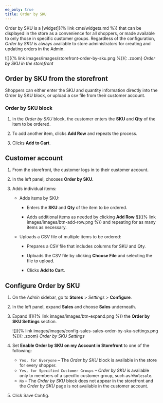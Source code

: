 ```yaml
---
ee_only: true
title: Order by SKU
---
```


Order by SKU is a [widget]({% link cms/widgets.md %}) that can be displayed in the store as a convenience for all shoppers, or made available to only those in specific customer groups. Regardless of the configuration, _Order by SKU_ is always available to store administrators for creating and updating orders in the Admin.

![]({% link images/images/storefront-order-by-sku.png %}){: .zoom}
_Order by SKU in the storefront_

## Order by SKU from the storefront

Shoppers can either enter the SKU and quantity information directly into the Order by SKU block, or upload a csv file from their customer account.

### Order by SKU block

1. In the _Order by SKU_ block, the customer enters the **SKU** and **Qty** of the item to be ordered.

1. To add another item, clicks **Add Row** and repeats the process.

1. Clicks **Add to Cart**.

## Customer account

1. From the storefront, the customer logs in to their customer account.

1. In the left panel, chooses **Order by SKU**.

1. Adds individual items:

   - Adds items by SKU:

      - Enters the **SKU** and **Qty** of the item to be ordered.

      - Adds additional items as needed by clicking **Add Row** ![]({% link images/images/btn-add-row.png %}) and repeating for as many items as necessary.

   - Uploads a CSV file of multiple items to be ordered:

      - Prepares a CSV file that includes columns for SKU and Qty.

      - Uploads the CSV file by clicking **Choose File** and selecting the file to upload.

      - Clicks **Add to Cart**.

## Configure Order by SKU

1. On the _Admin_ sidebar, go to **Stores** > _Settings_ > **Configure**.

1. In the left panel, expand **Sales** and choose **Sales** underneath.

1. Expand ![]({% link images/images/btn-expand.png %}) the **Order by SKU Settings** section.

   ![]({% link images/images/config-sales-sales-order-by-sku-settings.png %}){: .zoom}
   _Order by SKU Settings_

1. Set **Enable Order by SKU on my Account in Storefront** to one of the following:

   - `Yes, for Everyone` – The _Order by SKU_ block is available in the store for every shopper.
   - `Yes, for Specified Customer Groups` – _Order by SKU_ is available only to members of a specific customer group, such as `Wholesale`.
   - `No` – The _Order by SKU_ block does not appear in the storefront and the _Order by SKU_ page is not available in the  customer account.

1. Click <span class="btn">Save Config</span>.
